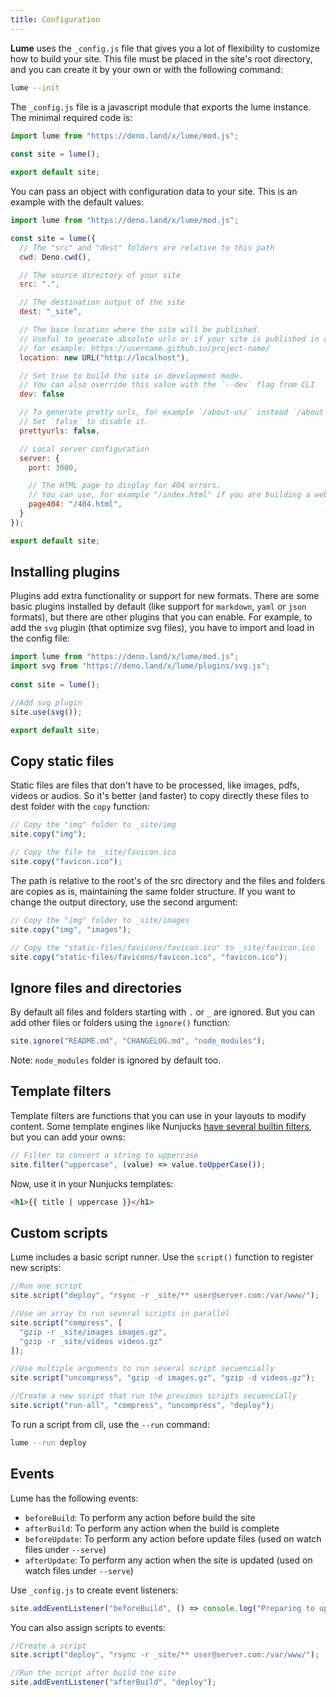 ```yaml
---
title: Configuration
---
```


**Lume** uses the `_config.js` file that gives you a lot of flexibility to customize how to build your site. This file must be placed in the site's root directory, and you can create it by your own or with the following command:

```sh
lume --init
```

The `_config.js` file is a javascript module that exports the lume instance. The minimal required code is:

```js
import lume from "https://deno.land/x/lume/mod.js";
  
const site = lume();

export default site;
```

You can pass an object with configuration data to your site. This is an example with the default values:

```js
import lume from "https://deno.land/x/lume/mod.js";

const site = lume({
  // The "src" and "dest" folders are relative to this path
  cwd: Deno.cwd(),

  // The source directory of your site
  src: ".",

  // The destination output of the site
  dest: "_site",

  // The base location where the site will be published.
  // Useful to generate absolute urls or if your site is published in a subfolder
  // for example: https://username.github.io/project-name/
  location: new URL("http://localhost"),

  // Set true to build the site in development mode.
  // You can also override this value with the `--dev` flag from CLI
  dev: false

  // To generate pretty urls, for example `/about-us/` instead `/about-us.html`.
  // Set `false` to disable it.
  prettyurls: false,

  // Local server configuration
  server: {
    port: 3000,

    // The HTML page to display for 404 errors.
    // You can use, for example "/index.html" if you are building a webapp with dynamic urls
    page404: "/404.html",
  }
});

export default site;
```

## Installing plugins

Plugins add extra functionality or support for new formats. There are some basic plugins installed by default (like support for `markdown`, `yaml` or `json` formats), but there are other plugins that you can enable. For example, to add the `svg` plugin (that optimize svg files), you have to import and load in the config file:

```js
import lume from "https://deno.land/x/lume/mod.js";
import svg from "https://deno.land/x/lume/plugins/svg.js";
  
const site = lume();

//Add svg plugin
site.use(svg());

export default site;
```

## Copy static files

Static files are files that don't have to be processed, like images, pdfs, videos or audios. So it's better (and faster) to copy directly these files to dest folder with the `copy` function:

```js
// Copy the "img" folder to _site/img
site.copy("img");

// Copy the file to _site/favicon.ico
site.copy("favicon.ico");
```

The path is relative to the root's of the src directory and the files and folders are copies as is, maintaining the same folder structure. If you want to change the output directory, use the second argument:

```js
// Copy the "img" folder to _site/images
site.copy("img", "images");

// Copy the "static-files/favicons/favicon.ico" to _site/favicon.ico
site.copy("static-files/favicons/favicon.ico", "favicon.ico");
```

## Ignore files and directories

By default all files and folders starting with `.` or `_` are ignored. But you can add other files or folders using the `ignore()` function:

```js
site.ignore("README.md", "CHANGELOG.md", "node_modules");
```

Note: `node_modules` folder is ignored by default too.

## Template filters

Template filters are functions that you can use in your layouts to modify content. Some template engines like Nunjucks [have several builtin filters](https://mozilla.github.io/nunjucks/templating.html#builtin-filters), but you can add your owns:

```js
// Filter to convert a string to uppercase
site.filter("uppercase", (value) => value.toUpperCase());
```

Now, use it in your Nunjucks templates:

```html
<h1>{{ title | uppercase }}</h1>
```

## Custom scripts

Lume includes a basic script runner. Use the `script()` function to register new scripts:

```js
//Run one script
site.script("deploy", "rsync -r _site/** user@server.com:/var/www/");

//Use an array to run several scripts in parallel
site.script("compress", [
  "gzip -r _site/images images.gz",
  "gzip -r _site/videos videos.gz"
]);

//Use multiple arguments to run several script secuencially
site.script("uncompress", "gzip -d images.gz", "gzip -d videos.gz");

//Create a new script that run the previous scripts secuencially
site.script("run-all", "compress", "uncompress", "deploy");
```

To run a script from cli, use the `--run` command:

```sh
lume --run deploy
```

## Events

Lume has the following events:

- `beforeBuild`: To perform any action before build the site
- `afterBuild`: To perform any action when the build is complete
- `beforeUpdate`: To perform any action before update files (used on watch files under `--serve`)
- `afterUpdate`: To perform any action when the site is updated (used on watch files under `--serve`)

Use `_config.js` to create event listeners:

```js
site.addEventListener("beforeBuild", () => console.log("Preparing to update the site"));
```

You can also assign scripts to events:

```js
//Create a script
site.script("deploy", "rsync -r _site/** user@server.com:/var/www/");

//Run the script after build the site
site.addEventListener("afterBuild", "deploy");
```